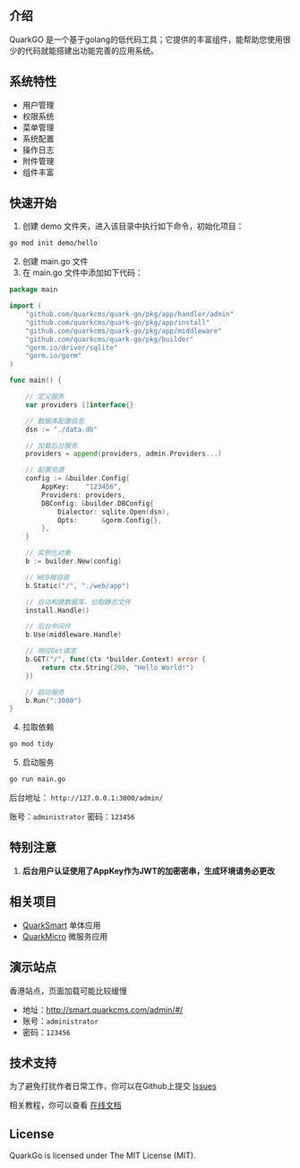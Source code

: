 ## 介绍
QuarkGO 是一个基于golang的低代码工具；它提供的丰富组件，能帮助您使用很少的代码就能搭建出功能完善的应用系统。

## 系统特性

- 用户管理
- 权限系统
- 菜单管理
- 系统配置
- 操作日志
- 附件管理
- 组件丰富

## 快速开始

1. 创建 demo 文件夹，进入该目录中执行如下命令，初始化项目：
``` bash
go mod init demo/hello
```
2. 创建 main.go 文件
3. 在 main.go 文件中添加如下代码：
```go
package main

import (
	"github.com/quarkcms/quark-go/pkg/app/handler/admin"
	"github.com/quarkcms/quark-go/pkg/app/install"
	"github.com/quarkcms/quark-go/pkg/app/middleware"
	"github.com/quarkcms/quark-go/pkg/builder"
	"gorm.io/driver/sqlite"
	"gorm.io/gorm"
)

func main() {

	// 定义服务
	var providers []interface{}

	// 数据库配置信息
	dsn := "./data.db"

	// 加载后台服务
	providers = append(providers, admin.Providers...)

	// 配置资源
	config := &builder.Config{
		AppKey:    "123456",
		Providers: providers,
		DBConfig: &builder.DBConfig{
			Dialector: sqlite.Open(dsn),
			Opts:      &gorm.Config{},
		},
	}

	// 实例化对象
	b := builder.New(config)

	// WEB根目录
	b.Static("/", "./web/app")

	// 自动构建数据库、拉取静态文件
	install.Handle()

	// 后台中间件
	b.Use(middleware.Handle)

	// 响应Get请求
	b.GET("/", func(ctx *builder.Context) error {
		return ctx.String(200, "Hello World!")
	})

	// 启动服务
	b.Run(":3000")
}
```
4. 拉取依赖
``` bash
go mod tidy
```
5. 启动服务
``` bash
go run main.go
```

后台地址： ```http://127.0.0.1:3000/admin/```

账号：```administrator```
密码：```123456```

## 特别注意
1. **后台用户认证使用了AppKey作为JWT的加密密串，生成环境请务必更改**

## 相关项目
- [QuarkSmart](https://github.com/quarkcms/quark-smart) 单体应用
- [QuarkMicro](https://github.com/quarkcms/quark-go) 微服务应用

## 演示站点
香港站点，页面加载可能比较缓慢

- 地址：http://smart.quarkcms.com/admin/#/
- 账号：```administrator```
- 密码：```123456```

## 技术支持
为了避免打扰作者日常工作，你可以在Github上提交 [Issues](https://github.com/quarkcms/quark-go/issues)

相关教程，你可以查看 [在线文档](http://www.quarkcms.com/quark-go/)

## License
QuarkGo is licensed under The MIT License (MIT).